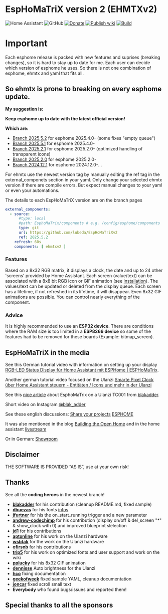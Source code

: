 # EspHoMaTriX version 2 (EHMTXv2)

[donation-badge]:https://img.shields.io/badge/PayPal-00457C?style=for-the-badge&logo=paypal&logoColor=white
[donation-url]: https://www.paypal.com/donate/?hosted_button_id=FZDKSLQ46HJTU

![Home Assistant](https://img.shields.io/badge/home%20assistant-%2341BDF5.svg?style=for-the-badge&logo=home-assistant&logoColor=white)
![GitHub](https://img.shields.io/badge/github-%23121011.svg?style=for-the-badge&logo=github&logoColor=white)
[![Donate][donation-badge]][donation-url]
[![Publish wiki](https://github.com/lubeda/EspHoMaTriXv2/actions/workflows/wiki.yaml/badge.svg)](https://github.com/lubeda/EspHoMaTriXv2/actions/workflows/wiki.yaml)
[![Build](https://github.com/lubeda/EspHoMaTriXv2/actions/workflows/build.yaml/badge.svg)](https://github.com/lubeda/EspHoMaTriXv2/actions/workflows/build.yaml)


# Important

Each esphome release is packed with new features and suprises (breaking changes), so it is hard to stay up to date for me. Each user can decide which version of esphome he uses. So there is not one combination of esphome, ehmtx and yaml that fits all.

## So ehmtx is prone to breaking on every esphome update.

**My suggestion is:**

**Keep esphome up to date with the latest official version!**

**Which are:**
- [Branch 2025.5.2](https://github.com/lubeda/EspHoMaTriXv2/tree/2025.5.2) for esphome 2025.4.0- (some fixes "empty queue")
- [Branch 2025.5.1](https://github.com/lubeda/EspHoMaTriXv2/tree/2025.5.1) for esphome 2025.4.0- 
- [Branch 2025.2.1](https://github.com/lubeda/EspHoMaTriXv2/tree/2025.2.1) for esphome 2025.2.0- (optimized handling of transparent icons)
- [Branch 2025.2.0](https://github.com/lubeda/EspHoMaTriXv2/tree/2025.2.0) for esphome 2025.2.0-
- [Branch 2024.12.1](https://github.com/lubeda/EspHoMaTriXv2/tree/2025.2.0) for esphome 2024.12.0-...

For ehmtx use the newest version tag by manually editing the ref tag in the external_componets section in your yaml.
Only change your selected ehmtx version if there are compile errors. But expect manual changes to your yaml or even your automations.

The details to each EspHoMaTriX version are on the branch pages

```yaml
external_components:
  - source:
      #type: local
      #path: EsphoMaTrix/components # e.g. /config/esphome/components
      type: git
      url: https://github.com/lubeda/EspHoMaTriXv2
      ref: 2025.5.2
    refresh: 60s 
    components: [ ehmtxv2 ]   
```

### Features

Based on a 8x32 RGB matrix, it displays a clock, the date and up to 24 other 'screens' provided by Home Assistant. Each screen (value/text) can be associated with a 8x8 bit RGB icon or GIF animation (see [installation](#installation-of-esphomatrixv2-custom-component)). The values/text can be updated or deleted from the display queue. Each screen has a lifetime, if not refreshed in its lifetime, it will disappear. Even 8x32 GIF animations are possible. You can control nearly everything of the component.

### Advice

It is highly recommended to use an **ESP32 device**. There are conditions where the RAM size is too limited in a **ESP8266 device** so some of the features had to be removed for these boards (Example: bitmap_screen).

## EspHoMaTriX in the media

See this German tutorial video with information on setting up your display [RGB-LED Status Display für Home Assistant mit ESPHome | ESPHoMaTrix](https://www.youtube.com/watch?v=DTd9vAhet9A).

Another german tutorial video focused on the Ulanzi [Smarte Pixel Clock über Home Assistant steuern - Entitäten / Icons und mehr in der Ulanzi](https://www.youtube.com/watch?v=LgaT0mNbl34)

See this [nice article](https://blakadder.com/esphome-pixel-clock/) about EsphoMaTrix on a Ulanzi TC001 from [blakadder](https://github.com/blakadder).

Short video on Instagram [@blak_adder](https://www.insbuiltagram.com/reel/CpYVByRIaSI)

See these english discussions:
[Share your projects](https://community.home-assistant.io/t/esphomatrix-a-simple-clock-status-display/425325)
[ESPHOME](https://community.home-assistant.io/t/a-simple-diy-status-display-with-an-8x32-rgb-led/379051)

It was also mentioned in the blog [Building the Open Home](https://building.open-home.io/local-control-is-the-only-way/) and in the home assistant [livestream](https://youtu.be/IGnCGDaXR0M?t=6267)

Or in German:
[Showroom](https://community.simon42.com/t/8x32-pixel-uhr-mit-homeassistant-anbindung/1076)

## Disclaimer

THE SOFTWARE IS PROVIDED “AS IS”, use at your own risk!

## Thanks

See all the **coding heroes** in the newest branch!

- **[blakadder](https://github.com/blakadder)** for his contribution (cleanup README.md, fixed sample)
- **[dbuezas](https://github.com/dbuezas)** for his fonts [infos](https://github.com/lubeda/EspHoMaTriXv2/issues/63)
- **[jfurtner](https://github.com/jfurtner)** for his the on_start_running trigger and a new parameter
- **[andrew-codechimp](https://github.com/andrew-codechimp)** for his contribution (display on/off & del_screen "*" & show_clock with 0) and improved blueprint slelection
- **[jd1](https://github.com/jd1)** for his contributions
- **[aptonline](https://github.com/aptonline)** for his work on the Ulanzi hardware
- **[wsbtak](https://github.com/wsbtak)** for the work on the Ulanzi hardware
- **[ofirsnb](https://github.com/ofirsnb)** for his contributions
- **[trip5](https://github.com/trip5)** for his work on optimized fonts and user support and work on the wiki
- **[pplucky](https://user-images.githubusercontent.com/16407309/224850723-634c9b2d-55d9-44f2-9f93-765c0485b090.GIF)** for his 8x32 GIF animation
- **[dennisse](https://github.com/dennisse)** Auto brightness for the Ulanzi
- **[hco](https://github.com/hco)** fixing documentation
- **[geekofweek](https://github.com/geekofweek)** fixed sample YAML, cleanup documentation
- **[joncar](https://github.com/joncar)** fixed scroll small text
- **Everybody** who found bugs/issues and reported them!

## Special thanks to all the sponsors
